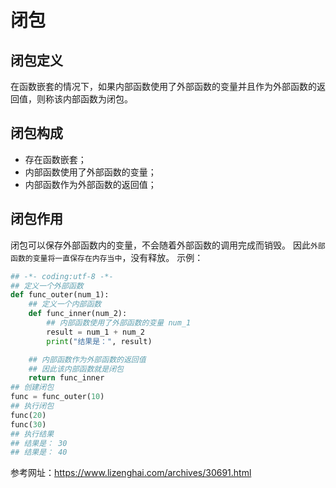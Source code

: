 # 闭包

## 闭包定义
在函数嵌套的情况下，如果内部函数使用了外部函数的变量并且作为外部函数的返回值，则称该内部函数为闭包。

## 闭包构成
- 存在函数嵌套；
- 内部函数使用了外部函数的变量；
- 内部函数作为外部函数的返回值；

## 闭包作用
闭包可以保存外部函数内的变量，不会随着外部函数的调用完成而销毁。
因此`外部函数的变量将一直保存在内存当中`，没有释放。
示例：
```python
## -*- coding:utf-8 -*-
## 定义一个外部函数
def func_outer(num_1):
    ## 定义一个内部函数
    def func_inner(num_2):
        ## 内部函数使用了外部函数的变量 num_1
        result = num_1 + num_2
        print("结果是：", result)

    ## 内部函数作为外部函数的返回值
    ## 因此该内部函数就是闭包
    return func_inner
## 创建闭包
func = func_outer(10)
## 执行闭包
func(20)
func(30)
## 执行结果
## 结果是： 30
## 结果是： 40
```

参考网址：https://www.lizenghai.com/archives/30691.html

